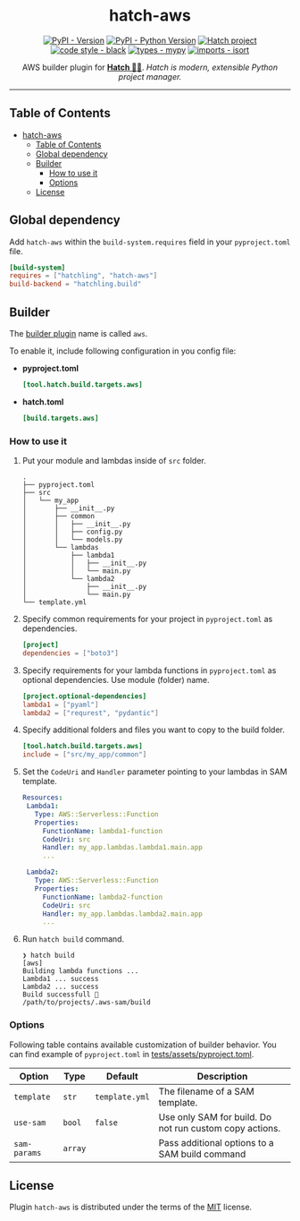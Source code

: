 <!-- markdownlint-disable-file no-inline-html first-line-h1 -->
<div align="center">

# hatch-aws

[![PyPI - Version](https://img.shields.io/pypi/v/hatch-aws.svg)](https://pypi.org/project/hatch-aws) [![PyPI - Python Version](https://img.shields.io/pypi/pyversions/hatch-aws.svg)](https://pypi.org/project/hatch-aws) [![Hatch project](https://img.shields.io/badge/%F0%9F%A5%9A-Hatch-4051b5.svg)](https://github.com/pypa/hatch) [![code style - black](https://img.shields.io/badge/code%20style-black-000000.svg)](https://github.com/psf/black) [![types - mypy](https://img.shields.io/badge/types-Mypy-blue.svg)](https://github.com/python/mypy) [![imports - isort](https://img.shields.io/badge/imports-isort-ef8336.svg)](https://github.com/pycqa/isort)

AWS builder plugin for **[Hatch 🥚🐍](<https://hatch.pypa.io/latest/>)**.
*Hatch is modern, extensible Python project manager.*

</div>

---

## Table of Contents

- [hatch-aws](#hatch-aws)
  - [Table of Contents](#table-of-contents)
  - [Global dependency](#global-dependency)
  - [Builder](#builder)
    - [How to use it](#how-to-use-it)
    - [Options](#options)
  - [License](#license)

## Global dependency

Add `hatch-aws` within the `build-system.requires` field in your `pyproject.toml` file.

```toml
[build-system]
requires = ["hatchling", "hatch-aws"]
build-backend = "hatchling.build"
```

## Builder

The [builder plugin](https://hatch.pypa.io/latest/plugins/builder/reference/) name is called `aws`.

To enable it, include following configuration in you config file:

- **pyproject.toml**

    ```toml
    [tool.hatch.build.targets.aws]
    ```

- **hatch.toml**

    ```toml
    [build.targets.aws]
    ```

### How to use it

1. Put your module and lambdas inside of `src` folder.

   ```shell
   .
   ├── pyproject.toml
   ├── src
   │   └── my_app
   │       ├── __init__.py
   │       ├── common
   │       │   ├── __init__.py
   │       │   ├── config.py
   │       │   └── models.py
   │       └── lambdas
   │           ├── lambda1
   │           │   ├── __init__.py
   │           │   └── main.py
   │           └── lambda2
   │               ├── __init__.py
   │               └── main.py
   └── template.yml
   ```

2. Specify common requirements for your project in `pyproject.toml` as dependencies.

   ```toml
   [project]
   dependencies = ["boto3"]
   ```

3. Specify requirements for your lambda functions in `pyproject.toml` as optional dependencies. Use module (folder) name.

   ```toml
   [project.optional-dependencies]
   lambda1 = ["pyaml"]
   lambda2 = ["requrest", "pydantic"]
   ```

4. Specify additional folders and files you want to copy to the build folder.

   ```toml
   [tool.hatch.build.targets.aws]
   include = ["src/my_app/common"]
   ```

5. Set the `CodeUri` and `Handler` parameter pointing to your lambdas in SAM template.

   ```yaml
   Resources:
    Lambda1:
      Type: AWS::Serverless::Function
      Properties:
        FunctionName: lambda1-function
        CodeUri: src
        Handler: my_app.lambdas.lambda1.main.app
        ...

    Lambda2:
      Type: AWS::Serverless::Function
      Properties:
        FunctionName: lambda2-function
        CodeUri: src
        Handler: my_app.lambdas.lambda2.main.app
        ...
   ```

6. Run `hatch build` command.

   ```shell
   ❯ hatch build
   [aws]
   Building lambda functions ...
   Lambda1 ... success
   Lambda2 ... success
   Build successfull 🚀
   /path/to/projects/.aws-sam/build
   ```

### Options

Following table contains available customization of builder behavior. You can find example of `pyproject.toml` in [tests/assets/pyproject.toml](https://github.com/aka-raccoon/hatch-aws/blob/main/tests/assets/pyproject.toml).

| Option       | Type    | Default        | Description                                             |
| ------------ | ------- | -------------- | ------------------------------------------------------- |
| `template`   | `str`   | `template.yml` | The filename of a SAM template.                         |
| `use-sam`    | `bool`  | `false`        | Use only SAM for build. Do not run custom copy actions. |
| `sam-params` | `array` |                | Pass additional options to a SAM build command          |

## License

Plugin `hatch-aws` is distributed under the terms of the [MIT](https://spdx.org/licenses/MIT.html) license.
